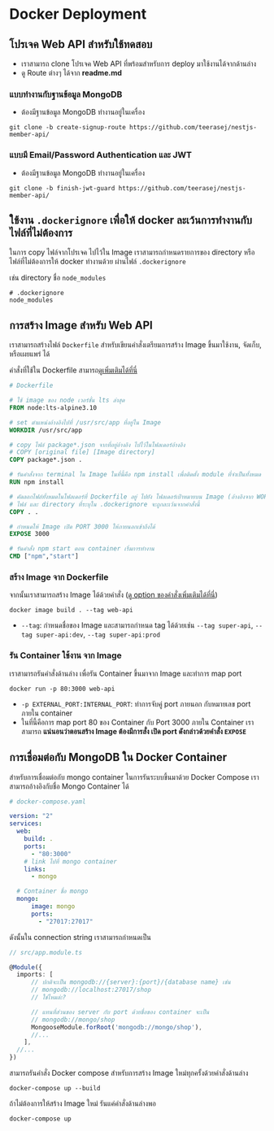 
# Docker Deployment

## โปรเจค Web API สำหรับใช้ทดสอบ

- เราสามารถ clone โปรเจค Web API ที่พร้อมสำหรับการ deploy มาใช้งานได้จากด้านล่าง
- ดู Route ต่างๆ ได้จาก **readme.md**

### แบบทำงานกับฐานข้อมูล MongoDB

- ต้องมีฐานข้อมูล MongoDB ทำงานอยู่ในเครื่อง

```
git clone -b create-signup-route https://github.com/teerasej/nestjs-member-api/
```

### แบบมี Email/Password Authentication และ JWT 

- ต้องมีฐานข้อมูล MongoDB ทำงานอยู่ในเครื่อง

```
git clone -b finish-jwt-guard https://github.com/teerasej/nestjs-member-api/
```


## ใช้งาน `.dockerignore` เพื่อให้ docker ละเว้นการทำงานกับไฟล์ที่ไม่ต้องการ 

ในการ copy ไฟล์จากโปรเจค ไปไว้ใน Image เราสามารถกำหนดรายการของ directory หรือไฟล์ที่ไม่ต้องการให้ docker ทำงานด้วย ผ่านไฟล์ `.dockerignore`

เช่น directory ชื่อ `node_modules` 

```
# .dockerignore
node_modules
```

## การสร้าง Image สำหรับ Web API 

เราสามารถสร้างไฟล์ `Dockerfile` สำหรับเขียนคำสั่งเตรียมการสร้าง Image ขึ้นมาใช้งาน, จัดเก็บ, หรือเผยแพร่ ได้

คำสั่งที่ใช้ใน Dockerfile สามารถ[ดูเพิ่มเติมได้ที่นี่](https://docs.docker.com/engine/reference/builder/#usage)

```dockerfile
# Dockerfile

# ใช้ image ของ node เวอร์ชั่น lts ล่าสุด
FROM node:lts-alpine3.10

# set ตำแหน่งอ้างอิงไปที่ /usr/src/app ที่อยู่ใน Image
WORKDIR /usr/src/app

# copy ไฟล์ package*.json จากที่อยู่อ้างอิง ไปไว้ในโฟลเดอร์อ้างอิง
# COPY [original file] [Image directory]
COPY package*.json .

# รันคำสั่งจาก terminal ใน Image ในที่นี้คือ npm install เพื่อติดตั้ง module ที่จำเป็นทั้งหมด
RUN npm install 

# คัดลอกไฟล์ทั้งหมดในโฟลเดอร์ที่ Dockerfile อยู่ ไปยัง โฟลเดอร์เป้าหมายบน Image (อ้างอิงจาก WORKDIR ในที่นี่คือ /usr/src/app)
# ไฟล์ และ directory ที่ระบุใน .dockerignore จะถูกละเว้นจากคำสั่งนี้
COPY . . 

# กำหนดให้ Image เปิด PORT 3000 ให้ภายนอกเข้าถึงได้
EXPOSE 3000

# รันคำสั่ง npm start ตอน container เริ่มการทำงาน
CMD ["npm","start"]
```

### สร้าง Image จาก Dockerfile

จากนั้นเราสามารถสร้าง Image ได้ด้วยคำสั่ง ([ดู option ของคำสั่งเพิ่มเติมได้ที่นี่](https://docs.docker.com/engine/reference/commandline/image_build/))

```
docker image build . --tag web-api
```

- `--tag`: กำหนดชื่อของ Image และสามารถกำหนด tag ได้ด้วยเช่น `--tag super-api`, `--tag super-api:dev`, `--tag super-api:prod`


### รัน Container ใช้งาน จาก Image 

เราสามารถรันคำสั่งด้านล่าง เพื่อรัน Container ขึ้นมาจาก Image และทำการ map port

```
docker run -p 80:3000 web-api
```

- `-p EXTERNAL_PORT:INTERNAL_PORT`: ทำการจับคู่ port ภายนอก กับหมายเลข port ภายใน container
- ในที่นี้คือการ map port 80 ของ Container กับ Port 3000 ภายใน Container เราสามารถ **แน่นอนว่าตอนสร้าง Image ต้องมีการสั่ง เปิด port ดังกล่าวด้วยคำสั่ง `EXPOSE`**


## การเชื่อมต่อกับ MongoDB ใน Docker Container 

สำหรับการเชื่อมต่อกับ mongo container ในการรันระบบขึ้นมาด้วย Docker Compose เราสามารถอ้างอิงกับชื่อ Mongo Container ได้

```yaml
# docker-compose.yaml

version: "2"
services: 
  web:
    build: .
    ports:
      - "80:3000"
    # link ไปที่ mongo container
    links:
      - mongo

  # Container ชื่อ mongo
  mongo:
      image: mongo
      ports:
        - "27017:27017"
```

ดังนั้นใน connection string เราสามารถกำหนดเป็น

```ts
// src/app.module.ts

@Module({
  imports: [
      // ปกติจะเป็น mongodb://{server}:{port}/{database name} เช่น
      // mongodb://localhost:27017/shop 
      // ใช่ไหมล่ะ?

      // แทนที่ส่วนของ server กับ port ด้วยชื่อของ container จะเป็น
      // mongodb://mongo/shop
      MongooseModule.forRoot('mongodb://mongo/shop'),
      //...
    ],
  //...
})
```

สามารถรันคำสั่ง Docker compose สำหรับการสร้าง Image ใหม่ทุกครั้งด้วยคำสั่งด้านล่าง

```
docker-compose up --build
```

ถ้าไม่ต้องการให้สร้าง Image ใหม่ รันแค่คำสั่งด้านล่างพอ

```
docker-compose up
```